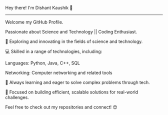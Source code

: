 Hey there! I'm Dishant Kaushik 👋

--------------------------------------------------------------------------------------------------------------------------------------------------------------------------

Welcome my GitHub Profile.

Passionate about Science and Technology || Coding Enthusiast.

🔭 Exploring and innovating in the fields of science and technology.


💻 Skilled in a range of technologies, including:

Languages: Python, Java, C++, SQL

Networking: Computer networking and related tools



🌱 Always learning and eager to solve complex problems through tech.

🚀 Focused on building efficient, scalable solutions for real-world challenges.


Feel free to check out my repositories and connect! 😊


